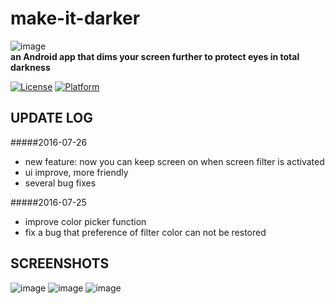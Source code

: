 # make-it-darker
  
![image](https://github.com/hwding/make-it-darker/blob/master/pics/title.jpg)  
**an Android app that dims your screen further to protect eyes in total darkness**  
  
[![License](https://img.shields.io/badge/LICENSE-GPL%203-blue.svg)](https://github.com/hwding/make-it-darker/blob/master/LICENSE)
[![Platform](https://img.shields.io/badge/PLATFORM-Android-red.svg)]()
## UPDATE LOG
#####2016-07-26
  - new feature: now you can keep screen on when screen filter is activated  
  - ui improve, more friendly
  - several bug fixes

#####2016-07-25
  - improve color picker function
  - fix a bug that preference of filter color can not be restored

## SCREENSHOTS
![image](https://github.com/hwding/make-it-darker/blob/master/pics/Screenshot_20160725-121640.png)
![image](https://github.com/hwding/make-it-darker/blob/master/pics/Screenshot_20160725-121752.png)
![image](https://github.com/hwding/make-it-darker/blob/master/pics/Screenshot_20160725-122058.png)

